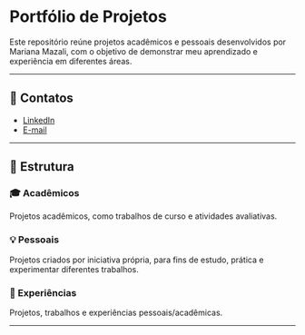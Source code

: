 # Portfólio de Projetos

Este repositório reúne projetos acadêmicos e pessoais desenvolvidos por Mariana Mazali, com o objetivo de demonstrar meu aprendizado e experiência em diferentes áreas.

---

## 🔗 Contatos
- [LinkedIn](https://www.linkedin.com/in/mariana-mazali-847896378/)
- [E-mail](mailto:mariana.mazali@sempreceub.com)

---

## 📁 Estrutura

### 🎓 Acadêmicos
Projetos acadêmicos, como trabalhos de curso e atividades avaliativas.

### 💡 Pessoais
Projetos criados por iniciativa própria, para fins de estudo, prática e experimentar diferentes trabalhos.

### 🧠 Experiências
Projetos, trabalhos e experiências pessoais/acadêmicas.

---
